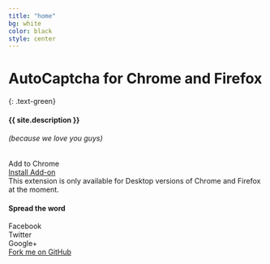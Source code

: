 ```yaml
---
title: "home"
bg: white
color: black
style: center
---
```


# AutoCaptcha for Chrome and Firefox
{: .text-green} 

#### {{ site.description }}

###### *(because we love you guys)*

<span class="fa-stack subtlecircle" style="font-size:100px; background:rgba(0, 129, 7, 0.15)">
  <i class="fa fa-circle fa-stack-2x text-white"></i>
  <i class="fa fa-plug fa-stack-1x text-green"></i>
</span>



<div class="ext-install-chrome">
<a class="install-button" onclick="chrome.webstore.install();">Add to Chrome</a>
</div>
<div class="ext-install-firefox">
<a class="install-button" href="https://addons.mozilla.org/firefox/downloads/file/290502/autocaptcha_for_firefox-0.3.3-fx.xpi?src=btn-website"
  hash="sha1:52567b5539b27533115076824c1a82f3ba4ba5b9"
  onclick="return installXPI(event);">Install Add-on</a>
</div>
<div class="ext-install-default">
This extension is only available for Desktop versions of Chrome and Firefox at the moment.
</div>

#### Spread the word

<div class="social-likes" data-url="https://chrome.google.com/webstore/detail/autocaptcha-for-chrome/eijomdbdgdgahocoefdnhdkphonpieec" data-title="AutoCaptcha for Chrome">
    <div class="facebook" title="Share link on Facebook">Facebook</div>
    <div class="twitter" data-via="karthikb351" title="Share link on Twitter">Twitter</div>
    <div class="plusone" title="Share link on Google+">Google+</div>
</div>

<span id="forkongithub">
  <a href="{{ site.source_link }}" class="bg-blue">
    <i class="fa fa-code-fork"></i> Fork me on GitHub
  </a>
</span>
